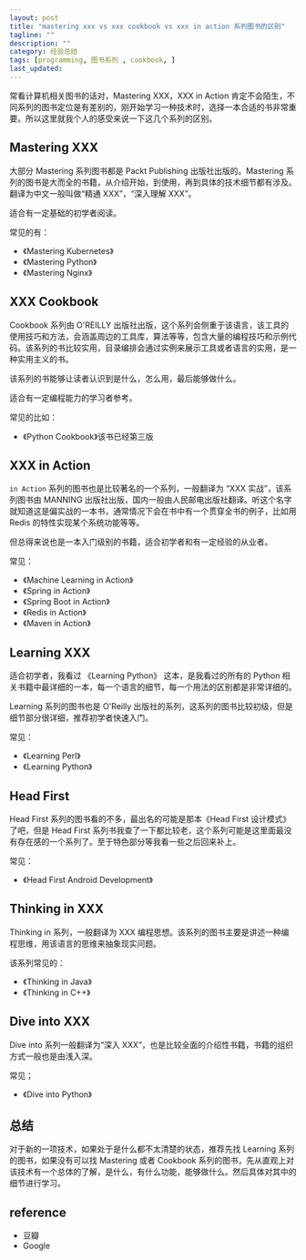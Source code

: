 ```yaml
---
layout: post
title: "mastering xxx vs xxx cookbook vs xxx in action 系列图书的区别"
tagline: ""
description: ""
category: 经验总结
tags: [programming, 图书系列 , cookbook, ]
last_updated:
---
```


常看计算机相关图书的话对，Mastering XXX，XXX in Action 肯定不会陌生，不同系列的图书定位是有差别的，刚开始学习一种技术时，选择一本合适的书非常重要。所以这里就我个人的感受来说一下这几个系列的区别。

## Mastering XXX
大部分 Mastering 系列图书都是 Packt Publishing 出版社出版的。Mastering 系列的图书是大而全的书籍，从介绍开始，到使用，再到具体的技术细节都有涉及。翻译为中文一般叫做“精通 XXX”，“深入理解 XXX”。

适合有一定基础的初学者阅读。

常见的有：

- 《Mastering Kubernetes》
- 《Mastering Python》
- 《Mastering Nginx》


## XXX Cookbook
Cookbook 系列由 O'REILLY 出版社出版，这个系列会侧重于该语言，该工具的使用技巧和方法，会涵盖周边的工具库，算法等等，包含大量的编程技巧和示例代码。该系列的书比较实用，目录编排会通过实例来展示工具或者语言的实用，是一种实用主义的书。

该系列的书能够让读者认识到是什么，怎么用，最后能够做什么。

适合有一定编程能力的学习者参考。

常见的比如：

- 《Python Cookbook》该书已经第三版


## XXX in Action
`in Action` 系列的图书也是比较著名的一个系列，一般翻译为 “XXX 实战”，该系列图书由 MANNING 出版社出版，国内一般由人民邮电出版社翻译。听这个名字就知道这是偏实战的一本书，通常情况下会在书中有一个贯穿全书的例子，比如用 Redis 的特性实现某个系统功能等等。

但总得来说也是一本入门级别的书籍，适合初学者和有一定经验的从业者。

常见：

- 《Machine Learning in Action》
- 《Spring in Action》
- 《Spring Boot in Action》
- 《Redis in Action》
- 《Maven in Action》

## Learning XXX
适合初学者，我看过 《Learning Python》 这本，是我看过的所有的 Python 相关书籍中最详细的一本，每一个语言的细节，每一个用法的区别都是非常详细的。

Learning 系列的图书也是 O'Reilly 出版社的系列，这系列的图书比较初级，但是细节部分很详细，推荐初学者快速入门。

常见：

- 《Learning Perl》
- 《Learning Python》

## Head First
Head First 系列的图书看的不多，最出名的可能是那本《Head First 设计模式》了吧，但是 Head First 系列书我查了一下都比较老，这个系列可能是这里面最没有存在感的一个系列了。至于特色部分等我看一些之后回来补上。

常见：

- 《Head First Android Development》

## Thinking in XXX
Thinking in 系列，一般翻译为 XXX 编程思想。该系列的图书主要是讲述一种编程思维，用该语言的思维来抽象现实问题。

该系列常见的：

- 《Thinking in Java》
- 《Thinking in C++》

## Dive into XXX
Dive into 系列一般翻译为“深入 XXX”，也是比较全面的介绍性书籍，书籍的组织方式一般也是由浅入深。

常见；

- 《Dive into Python》

## 总结
对于新的一项技术，如果处于是什么都不太清楚的状态，推荐先找 Learning 系列的图书，如果没有可以找 Mastering 或者 Cookbook 系列的图书，先从直观上对该技术有一个总体的了解，是什么，有什么功能，能够做什么。然后具体对其中的细节进行学习。

## reference

- 豆瓣
- Google
